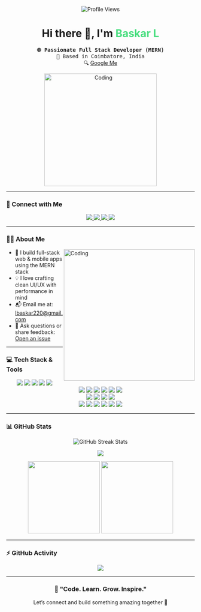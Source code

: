 <p align="center">
  <img src="https://komarev.com/ghpvc/?username=Baskar-L&label=Profile%20Views&color=0e75b6&style=flat" alt="Profile Views" />
</p>

<h1 align="center">Hi there 👋, I'm <span style="color:#4ade80;">Baskar L</span></h1>

<p align="center">
  <samp><b>🌐 Passionate Full Stack Developer (MERN)</b> <br />📍 Based in Coimbatore, India</samp><br />
  🔍 <a href="https://www.google.com/search?q=Baskar+L" target="_blank">Google Me</a>
</p>

<p align="center">
  <img src="https://media.giphy.com/media/qgQUggAC3Pfv687qPC/giphy.gif" width="300" alt="Coding" />
</p>

---

### 🚀 Connect with Me

<p align="center">
  <a href="https://linkedin.com/in/jegan-karthi-33191b201" target="_blank">
    <img src="https://img.shields.io/badge/LinkedIn-%230077B5.svg?style=for-the-badge&logo=linkedin&logoColor=white" />
  </a>
  <a href="https://twitter.com/jegankjack121" target="_blank">
    <img src="https://img.shields.io/badge/Twitter-%231DA1F2.svg?style=for-the-badge&logo=twitter&logoColor=white" />
  </a>
  <a href="https://instagram.com/jegan_jack121" target="_blank">
    <img src="https://img.shields.io/badge/Instagram-%23E4405F.svg?style=for-the-badge&logo=instagram&logoColor=white" />
  </a>
  <a href="https://facebook.com/jegan555karthi" target="_blank">
    <img src="https://img.shields.io/badge/Facebook-%231877F2.svg?style=for-the-badge&logo=facebook&logoColor=white" />
  </a>
</p>

---

### 👨‍💻 About Me

<img align="right" width="350" src="https://media.giphy.com/media/qgQUggAC3Pfv687qPC/giphy.gif" alt="Coding" />

- 🔭 I build full-stack web & mobile apps using the MERN stack
- 💡 I love crafting clean UI/UX with performance in mind
- 📬 Email me at: <a href="mailto:lbaskar220@gmail.com">lbaskar220@gmail.com</a>
- 💬 Ask questions or share feedback: <a href="https://github.com/Baskar-L/Baskar-L/issues">Open an issue</a>

---

### 💻 Tech Stack & Tools

<p align="center">
  <img src="https://img.shields.io/badge/HTML5-e34c26?style=for-the-badge&logo=html5&logoColor=white" />
  <img src="https://img.shields.io/badge/CSS3-1572b6?style=for-the-badge&logo=css3&logoColor=white" />
  <img src="https://img.shields.io/badge/Sass-cc6699?style=for-the-badge&logo=sass&logoColor=white" />
  <img src="https://img.shields.io/badge/TailwindCSS-38bdf8?style=for-the-badge&logo=tailwind-css&logoColor=white" />
  <img src="https://img.shields.io/badge/Bootstrap-7952b3?style=for-the-badge&logo=bootstrap&logoColor=white" />
  <br/>
  <img src="https://img.shields.io/badge/JavaScript-f7df1e?style=for-the-badge&logo=javascript&logoColor=black" />
  <img src="https://img.shields.io/badge/TypeScript-3178c6?style=for-the-badge&logo=typescript&logoColor=white" />
  <img src="https://img.shields.io/badge/React-61dafb?style=for-the-badge&logo=react&logoColor=black" />
  <img src="https://img.shields.io/badge/React_Native-20232A?style=for-the-badge&logo=react&logoColor=61DAFB" />
  <img src="https://img.shields.io/badge/Next.js-000?style=for-the-badge&logo=next.js&logoColor=white" />
  <img src="https://img.shields.io/badge/Firebase-ffca28?style=for-the-badge&logo=firebase&logoColor=black" />
  <br/>
  <img src="https://img.shields.io/badge/Node.js-339933?style=for-the-badge&logo=node.js&logoColor=white" />
  <img src="https://img.shields.io/badge/Express.js-000?style=for-the-badge&logo=express&logoColor=white" />
  <img src="https://img.shields.io/badge/MongoDB-47A248?style=for-the-badge&logo=mongodb&logoColor=white" />
  <img src="https://img.shields.io/badge/Postman-FF6C37?style=for-the-badge&logo=postman&logoColor=white" />
  <br/>
  <img src="https://img.shields.io/badge/Git-F05032?style=for-the-badge&logo=git&logoColor=white" />
  <img src="https://img.shields.io/badge/GitHub-181717?style=for-the-badge&logo=github&logoColor=white" />
  <img src="https://img.shields.io/badge/VSCode-007ACC?style=for-the-badge&logo=visual-studio-code&logoColor=white" />
  <img src="https://img.shields.io/badge/Vercel-000?style=for-the-badge&logo=vercel&logoColor=white" />
  <img src="https://img.shields.io/badge/Render-00979D?style=for-the-badge&logo=render&logoColor=white" />
  <img src="https://img.shields.io/badge/Netlify-00c7b7?style=for-the-badge&logo=netlify&logoColor=white" />
</p>

---

### 📊 GitHub Stats

<p align="center">
  <img src="https://github-readme-streak-stats.herokuapp.com/?user=Baskar-L&theme=radical&border=7F3FBF&background=0D1117" alt="GitHub Streak Stats" />
</p>

<p align="center">
  <img src="https://github-profile-summary-cards.vercel.app/api/cards/profile-details?username=Baskar-L&theme=radical" />
</p>

<p align="center">
  <img src="https://denvercoder1-github-readme-stats.vercel.app/api?username=Baskar-L&show_icons=true&count_private=true&theme=react&border_color=7F3FBF&bg_color=0D1117&title_color=F85D7F&icon_color=F8D866" height="192px" />
  <img src="https://denvercoder1-github-readme-stats.vercel.app/api/top-langs/?username=Baskar-L&langs_count=8&layout=compact&theme=react&border_color=7F3FBF&bg_color=0D1117&title_color=F85D7F&icon_color=F8D866" height="192px" />
</p>

---

### ⚡ GitHub Activity

<p align="center">
  <img src="https://github-readme-activity-graph.vercel.app/graph?username=Baskar-L&custom_title=My%20GitHub%20Activity&bg_color=0D1117&color=7F3FBF&line=7F3FBF&point=7F3FBF&area=true&title_color=F8D866" />
</p>

---

<h3 align="center">💬 "Code. Learn. Grow. Inspire."</h3>

<p align="center">Let’s connect and build something amazing together 🚀</p>
